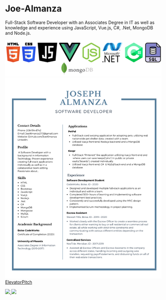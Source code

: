 # Joe-Almanza

Full-Stack Software Developer with an Associates Degree in IT as well as knowledge and experience using JavaScript, Vue.js, C#, .Net, MongoDB and Node.js.

![ICONS](/assets/Icons.png)
![RESUME](https://github.com/JoeAlmanza/Joe-Almanza/blob/main/assets/Resume.PNG?raw=true)
[ElevatorPitch](https://drive.google.com/file/d/1Icvc4k5o00NC28DD_73lVWxZ0LOixGxH/view?usp=sharing)

<div>
  <a href="/" align="left">
    <img src="https://github-readme-stats.vercel.app/api/top-langs/?username=JoeAlmanza&text_color=586069&layout=compact&hide_border=true&bg_color=fff&title_color=0366d6&count_private=true&include_all_commits=true" />
  </a>
  <a href="/" align="right">
    <img src="https://github-readme-stats.vercel.app/api?username=JoeAlmanza&count_private=true&show_icons=true&icon_color=222&title_color=0366d6&text_color=586069&bg_color=fff&hide=issues&hide_border=true&include_all_commits=true" />
  </a>
</div>
